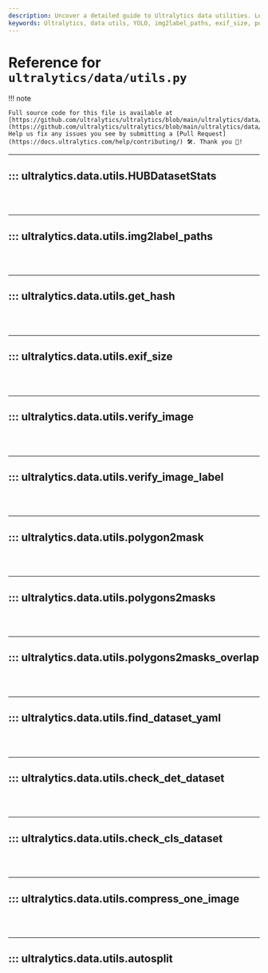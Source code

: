 ```yaml
---
description: Uncover a detailed guide to Ultralytics data utilities. Learn functions from img2label_paths to autosplit, all boosting your YOLO model’s efficiency.
keywords: Ultralytics, data utils, YOLO, img2label_paths, exif_size, polygon2mask, polygons2masks_overlap, check_cls_dataset, delete_dsstore, autosplit
---
```


# Reference for `ultralytics/data/utils.py`

!!! note

    Full source code for this file is available at [https://github.com/ultralytics/ultralytics/blob/main/ultralytics/data/utils.py](https://github.com/ultralytics/ultralytics/blob/main/ultralytics/data/utils.py). Help us fix any issues you see by submitting a [Pull Request](https://docs.ultralytics.com/help/contributing/) 🛠️. Thank you 🙏!

---
## ::: ultralytics.data.utils.HUBDatasetStats
<br><br>

---
## ::: ultralytics.data.utils.img2label_paths
<br><br>

---
## ::: ultralytics.data.utils.get_hash
<br><br>

---
## ::: ultralytics.data.utils.exif_size
<br><br>

---
## ::: ultralytics.data.utils.verify_image
<br><br>

---
## ::: ultralytics.data.utils.verify_image_label
<br><br>

---
## ::: ultralytics.data.utils.polygon2mask
<br><br>

---
## ::: ultralytics.data.utils.polygons2masks
<br><br>

---
## ::: ultralytics.data.utils.polygons2masks_overlap
<br><br>

---
## ::: ultralytics.data.utils.find_dataset_yaml
<br><br>

---
## ::: ultralytics.data.utils.check_det_dataset
<br><br>

---
## ::: ultralytics.data.utils.check_cls_dataset
<br><br>

---
## ::: ultralytics.data.utils.compress_one_image
<br><br>

---
## ::: ultralytics.data.utils.autosplit
<br><br>
